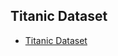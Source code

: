 ## Titanic Dataset

* [Titanic Dataset](https://www.udacity.com/api/nodes/6833898752/supplemental_media/titanic-datacsv/download)
